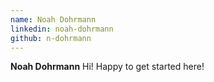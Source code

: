 ```yaml
---
name: Noah Dohrmann
linkedin: noah-dohrmann
github: n-dohrmann
---
```


**Noah Dohrmann** Hi! Happy to get started here!
